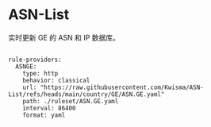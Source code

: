 
# ASN-List

实时更新 GE 的 ASN 和 IP 数据库。

<pre><code class="language-javascript">
rule-providers:
  ASNGE:
    type: http
    behavior: classical
    url: "https://raw.githubusercontent.com/Kwisma/ASN-List/refs/heads/main/country/GE/ASN.GE.yaml"
    path: ./ruleset/ASN.GE.yaml
    interval: 86400
    format: yaml
</code></pre>